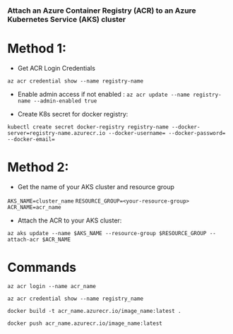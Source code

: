 ### Attach an Azure Container Registry (ACR) to an Azure Kubernetes Service (AKS) cluster

# Method 1: 

- Get ACR Login Credentials

```az acr credential show --name registry-name```

- Enable admin access if not enabled :
```az acr update --name registry-name --admin-enabled true```

- Create K8s secret for docker registry:

```kubectl create secret docker-registry registry-name --docker-server=registry-name.azurecr.io --docker-username= --docker-password= --docker-email=```

# Method 2:

- Get the name of your AKS cluster and resource group

```AKS_NAME=cluster_name```
```RESOURCE_GROUP=<your-resource-group>```
```ACR_NAME=acr_name```

- Attach the ACR to your AKS cluster:

```az aks update --name $AKS_NAME --resource-group $RESOURCE_GROUP --attach-acr $ACR_NAME```


# Commands

```az acr login --name acr_name```

```az acr credential show --name registry_name```

```docker build -t acr_name.azurecr.io/image_name:latest .```

```docker push acr_name.azurecr.io/image_name:latest```

```
